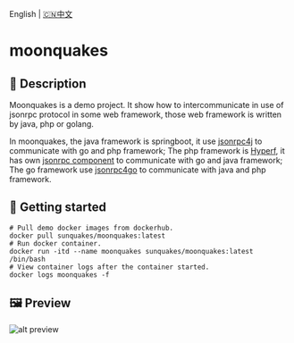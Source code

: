 English | [🇨🇳中文](README_ZH.md)
# moonquakes

## 🚀 Description
Moonquakes is a demo project. It show how to intercommunicate in use of jsonrpc protocol in some web framework, those web framework is written by java, php or golang.

In moonquakes, the java framework is springboot, it use [jsonrpc4j](https://github.com/sunquakes/jsonrpc4j) to communicate with go and php framework; The php framework is [Hyperf](https://github.com/hyperf/hyperf), it has own [jsonrpc component](https://www.hyperf.wiki/3.0/#/en/json-rpc) to communicate with go and java framework; The go framework use [jsonrpc4go](https://github.com/sunquakes/jsonrpc4go) to communicate with java and php framework.

## 📖 Getting started
```shell
# Pull demo docker images from dockerhub.
docker pull sunquakes/moonquakes:latest
# Run docker container.
docker run -itd --name moonquakes sunquakes/moonquakes:latest /bin/bash
# View container logs after the container started.
docker logs moonquakes -f
```

## 🖼️ Preview
![alt preview](preview.gif)